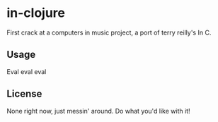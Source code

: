 # in-clojure

First crack at a computers in music project, a port of terry reilly's In C.

## Usage

Eval eval eval

## License

None right now, just messin' around. Do what you'd like with it!
